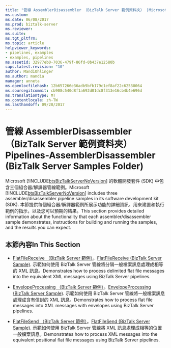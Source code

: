 ```yaml
---
title: "管線 AssemblerDisassembler （BizTalk Server 範例資料夾） |Microsoft 文件"
ms.custom: 
ms.date: 06/08/2017
ms.prod: biztalk-server
ms.reviewer: 
ms.suite: 
ms.tgt_pltfrm: 
ms.topic: article
helpviewer_keywords:
- pipelines, examples
- examples, pipelines
ms.assetid: 32977eb0-7036-479f-86fd-0b437e12580b
caps.latest.revision: "10"
author: MandiOhlinger
ms.author: mandia
manager: anneta
ms.openlocfilehash: 12b657266e36adb9bfb179c1ef8af22c62530064
ms.sourcegitcommit: cb908c540d8f1a692d01dc8f313e16cb4b4e696d
ms.translationtype: MT
ms.contentlocale: zh-TW
ms.lasthandoff: 09/20/2017
---
```

# <a name="pipelines-assemblerdisassembler-biztalk-server-samples-folder"></a><span data-ttu-id="03822-102">管線 AssemblerDisassembler （BizTalk Server 範例資料夾）</span><span class="sxs-lookup"><span data-stu-id="03822-102">Pipelines-AssemblerDisassembler (BizTalk Server Samples Folder)</span></span>
<span data-ttu-id="03822-103">Microsoft [!INCLUDE[btsBizTalkServerNoVersion](../includes/btsbiztalkservernoversion-md.md)] 的軟體開發套件 (SDK) 中包含三個組合器/解譯器管線範例。</span><span class="sxs-lookup"><span data-stu-id="03822-103">Microsoft [!INCLUDE[btsBizTalkServerNoVersion](../includes/btsbiztalkservernoversion-md.md)] includes three assembler/disassembler pipeline samples in its software development kit (SDK).</span></span> <span data-ttu-id="03822-104">本節提供每個組合器/解譯器範例所展示功能的詳細資訊、用來建置和執行範例的指示，以及您可以預期的結果。</span><span class="sxs-lookup"><span data-stu-id="03822-104">This section provides detailed information about the functionality that each assembler/disassembler sample demonstrates, instructions for building and running the samples, and the results you can expect.</span></span>  
  
## <a name="in-this-section"></a><span data-ttu-id="03822-105">本節內容</span><span class="sxs-lookup"><span data-stu-id="03822-105">In This Section</span></span>  
  
-   <span data-ttu-id="03822-106">[FlatFileReceive （BizTalk Server 範例）](../core/flatfilereceive-biztalk-server-sample.md)。</span><span class="sxs-lookup"><span data-stu-id="03822-106">[FlatFileReceive (BizTalk Server Sample)](../core/flatfilereceive-biztalk-server-sample.md).</span></span> <span data-ttu-id="03822-107">示範如何使用 BizTalk Server 管線將分隔一般檔案訊息處理成相等的 XML 訊息。</span><span class="sxs-lookup"><span data-stu-id="03822-107">Demonstrates how to process delimited flat file messages into the equivalent XML messages using BizTalk Server pipelines.</span></span>  
  
-   <span data-ttu-id="03822-108">[EnvelopeProcessing （BizTalk Server 範例）](../core/envelopeprocessing-biztalk-server-sample.md)。</span><span class="sxs-lookup"><span data-stu-id="03822-108">[EnvelopeProcessing (BizTalk Server Sample)](../core/envelopeprocessing-biztalk-server-sample.md).</span></span> <span data-ttu-id="03822-109">示範如何使用 BizTalk Server 管線將一般檔案訊息處理成含有信封的 XML 訊息。</span><span class="sxs-lookup"><span data-stu-id="03822-109">Demonstrates how to process flat file messages into XML messages with envelopes using BizTalk Server pipelines.</span></span>  
  
-   <span data-ttu-id="03822-110">[FlatFileSend （BizTalk Server 範例）](../core/flatfilesend-biztalk-server-sample.md)。</span><span class="sxs-lookup"><span data-stu-id="03822-110">[FlatFileSend (BizTalk Server Sample)](../core/flatfilesend-biztalk-server-sample.md).</span></span> <span data-ttu-id="03822-111">示範如何使用 BizTalk Server 管線將 XML 訊息處理成相等的位置一般檔案訊息。</span><span class="sxs-lookup"><span data-stu-id="03822-111">Demonstrates how to process XML messages into the equivalent positional flat file messages using BizTalk Server pipelines.</span></span>